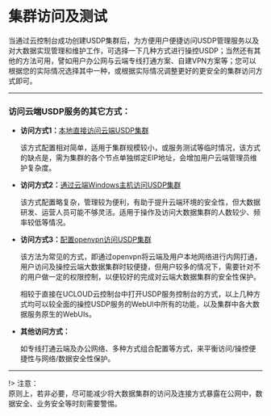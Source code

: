 # 集群访问及测试

当通过云控制台成功创建USDP集群后，为方便用户便捷访问USDP管理服务以及对大数据实现管理和维护工作，可选择一下几种方式进行操控USDP；当然还有其他的方法可用，譬如用户办公网与云端专线打通方案、自建VPN方案等；您可以根据您的实际情况选择其中一种，或根据实际情况调整更好的更安全的集群访问方式即可。

--------

### 访问云端USDP服务的其它方式：

* **访问方式1：**[本地直接访问云端USDP集群](/USDP/operate/access/internet)

  该方式配置相对简单，适用于集群规模较小，或服务测试等临时情况，该方式的缺点是，需为集群的各个节点单独绑定EIP地址，会增加用户云端管理员维护复杂度。

  

* **访问方式2：**[通过云端Windows主机访问USDP集群](/USDP/operate/access/cloud)

  该方式配置略复杂，管理较为便利，有助于提升云端环境的安全性，但大数据研发、运营人员可能不够灵活。适用于操作及访问大数据集群的人数较少、频率较低等情况。

  

* **访问方式3：**[配置openvpn访问USDP集群](/USDP/operate/access/openvpn)

  该方法为常见的方式，即通过openvpn将云端及用户本地网络进行内网打通，用户访问及操控云端大数据集群时较便捷，但用户较多的情况下，需要针对不的用户做一定的权限控制，以便较好的完成对云端大数据集群的安全性保护。

  

  相较于直接在UCLOUD云控制台中打开USDP服务控制台的方式，以上几种方式均可以较全面的操控USDP服务的WebUI中所有的功能，以及集群中各大数据服务原生的WebUIs。

  

* **其他访问方式：**

  如专线打通云端及办公网络、多种方式组合配置等方式，来平衡访问/操控便捷性与网络/数据安全性保护。

------------

!> 注意：</br>原则上，若非必要，尽可能减少将大数据集群的访问及连接方式暴露在公网中，数据安全、业务安全等时刻需要警惕。